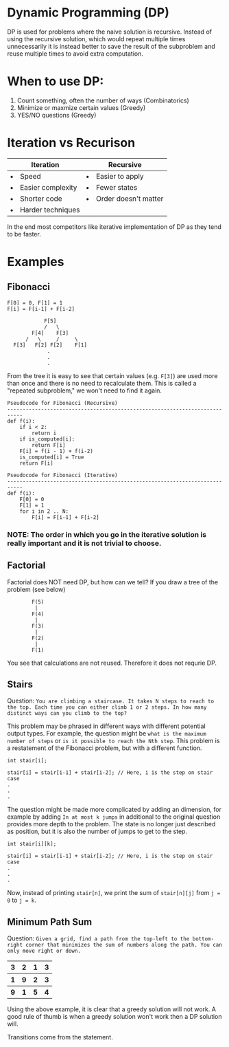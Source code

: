 # Dynamic Programming (DP)
DP is used for problems where the naive solution is recursive. Instead of using the recursive solution, which would repeat multiple times unnecessarily it is instead better to save the result of the subproblem and reuse multiple times to avoid extra computation.

# When to use DP:
1. Count something, often the number of ways (Combinatorics)
2. Minimize or maxmize certain values (Greedy)
3. YES/NO questions (Greedy)


# Iteration vs Recurison
| Iteration                    |  Recursive                     |
|------------------------------|--------------------------------|
| <li>Speed</li>               | <li> Easier to apply </li>     |    
| <li> Easier complexity       | <li> Fewer states </li>        |
| <li> Shorter code </li>      | <li> Order doesn't matter </li>|
| <li> Harder techniques </li> |                                |

In the end most competitors like iterative implementation of DP as they tend to be faster.

# Examples

## Fibonacci
```
F[0] = 0, F[1] = 1
F[i] = F[i-1] + F[i-2]

            F[5]
            /   \
        F[4]    F[3]
      /   \     /     \
  F[3]   F[2] F[2]    F[1]
             .
             .
             .
```

From the tree it is easy to see that certain values (e.g. `F[3]`) are used
more than once and there is no need to recalculate them. This is called a "repeated subproblem," we won't need to find it again.

```
Pseudocode for Fibonacci (Recursive)
---------------------------------------------------------------------------
def f(i):
    if i < 2:
        return i
    if is_computed[i]:
        return F[i]
    F[i] = f(i - 1) + f(i-2)
    is_computed[i] = True
    return F[i]
```
```
Pseudocode for Fibonacci (Iterative)
---------------------------------------------------------------------------
def f(i):
    F[0] = 0
    F[1] = 1
    for i in 2 .. N:
        F[i] = F[i-1] + F[i-2]
```

### <b>NOTE: The order in which you go in the iterative solution is really important and it is not trivial to choose.</b>

## Factorial
Factorial does NOT need DP, but how can we tell? If you draw a tree of the problem (see below)
```
        F(5)
         |
        F(4)
         |
        F(3)
         |
        F(2)
         |
        F(1)
```
You see that calculations are not reused. Therefore it does not requrie DP.

## Stairs
Question: `You are climbing a staircase. It takes N steps to reach to the top. Each time you can either climb 1 or 2 steps. In how many distinct ways can you climb to the top?`

This problem may be phrased in different ways with different potential output types. For example, the question might be `what is the maximum number of steps` or `is it possible to reach the Nth step`. This problem is a restatement of the Fibonacci problem, but with a different function.

```
int stair[i];

stair[i] = stair[i-1] + stair[i-2]; // Here, i is the step on stair case
.
.
.
```

The question might be made more complicated by adding an dimension, for example by adding `In at most k jumps` in additional to the original question provides more depth to the problem. The state is no longer just described as position, but it is also the number of jumps to get to the step.


```
int stair[i][k];

stair[i] = stair[i-1] + stair[i-2]; // Here, i is the step on stair case
.
.
.
```
Now, instead of printing `stair[n]`, we print the sum of `stair[n][j]` from `j = 0` to `j = k`.

## Minimum Path Sum
Question: `Given a grid, find a path from the top-left to the bottom-right corner that minimizes the sum of numbers along the path. You can only move right or down.`

<table>
    <tbody>
    <tr>
        <th>
            3
        </th>
        <th>
            2
        </th>
        <th>
            1
        </th>
        <th>
            3
        </th>
    </tr>
    <tr>
        <th>
            1
        </th>
        <th>
            9
        </th>
        <th>
            2
        </th>
        <th>
            3
        </th>
    </tr>
    <tr>
        <th>
            9
        </th>
        <th>
            1
        </th>
        <th>
            5
        </th>
        <th>
            4
        </th>
    </tr>
    </tbody>
</table>

Using the above example, it is clear that a greedy solution will not work. A good rule of thumb is when a greedy solution won't work then a DP solution will.

Transitions come from the statement.